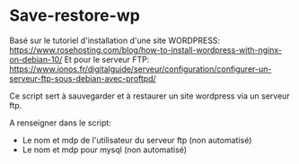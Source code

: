 # Save-restore-wp

Basé sur le tutoriel d'installation d'une site WORDPRESS: https://www.rosehosting.com/blog/how-to-install-wordpress-with-nginx-on-debian-10/
Et pour le serveur FTP: https://www.ionos.fr/digitalguide/serveur/configuration/configurer-un-serveur-ftp-sous-debian-avec-proftpd/


Ce script sert à sauvegarder et à restaurer un site wordpress via un serveur ftp.

A renseigner dans le script:
- Le nom et mdp de l'utilisateur du serveur ftp (non automatisé)
- Le nom et mdp pour mysql (non automatisé)

